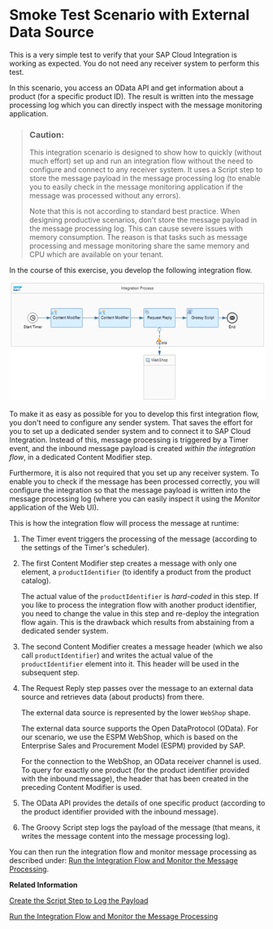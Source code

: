<!-- loioe4bef7446ad14c5a815b93ff20efebec -->

# Smoke Test Scenario with External Data Source

This is a very simple test to verify that your SAP Cloud Integration is working as expected. You do not need any receiver system to perform this test.

In this scenario, you access an OData API and get information about a product \(for a specific product ID\). The result is written into the message processing log which you can directly inspect with the message monitoring application.

> ### Caution:  
> This integration scenario is designed to show how to quickly \(without much effort\) set up and run an integration flow without the need to configure and connect to any receiver system. It uses a Script step to store the message payload in the message processing log \(to enable you to easily check in the message monitoring application if the message was processed without any errors\).
> 
> Note that this is not according to standard best practice. When designing productive scenarios, don't store the message payload in the message processing log. This can cause severe issues with memory consumption. The reason is that tasks such as message processing and message monitoring share the same memory and CPU which are available on your tenant.

In the course of this exercise, you develop the following integration flow.

![](images/Smoke_Test_Scenario_ef0ce5e.png)

To make it as easy as possible for you to develop this first integration flow, you don't need to configure any sender system. That saves the effort for you to set up a dedicated sender system and to connect it to SAP Cloud Integration. Instead of this, message processing is triggered by a Timer event, and the inbound message payload is created *within the integration flow*, in a dedicated Content Modifier step.

Furthermore, it is also not required that you set up any receiver system. To enable you to check if the message has been processed correctly, you will configure the integration so that the message payload is written into the message processing log \(where you can easily inspect it using the *Monitor* application of the Web UI\).

This is how the integration flow will process the message at runtime:

1.  The Timer event triggers the processing of the message \(according to the settings of the Timer's scheduler\).

2.  The first Content Modifier step creates a message with only one element, a `productIdentifier` \(to identify a product from the product catalog\).

    The actual value of the `productIdentifier` is *hard-coded* in this step. If you like to process the integration flow with another product identifier, you need to change the value in this step and re-deploy the integration flow again. This is the drawback which results from abstaining from a dedicated sender system.

3.  The second Content Modifier creates a message header \(which we also call `productIdentifier`\) and writes the actual value of the `productIdentifier` element into it. This header will be used in the subsequent step.

4.  The Request Reply step passes over the message to an external data source and retrieves data \(about products\) from there.

    The external data source is represented by the lower `WebShop` shape.

    The external data source supports the Open DataProtocol \(OData\). For our scenario, we use the ESPM WebShop, which is based on the Enterprise Sales and Procurement Model \(ESPM\) provided by SAP.

    For the connection to the WebShop, an OData receiver channel is used. To query for exactly one product \(for the product identifier provided with the inbound message\), the header that has been created in the preceding Content Modifier is used.

5.  The OData API provides the details of one specific product \(according to the product identifier provided with the inbound message\).

6.  The Groovy Script step logs the payload of the message \(that means, it writes the message content into the message processing log\).


You can then run the integration flow and monitor message processing as described under: [Run the Integration Flow and Monitor the Message Processing](run-the-integration-flow-and-monitor-the-message-processing-82d6232.md).

**Related Information**  


 <?sap-ot O2O class="- topic/link " href="dc464296532f4d5aa7e49fc21e016b79.xml" text="" desc="" xtrc="link:1" xtrf="file:/home/builder/src/dita-all/cvv1690968981196/loio3268cb35959d4b368fb49de861bfe8a1_en-US/src/content/localization/en-us/e4bef7446ad14c5a815b93ff20efebec.xml" ?> 

 <?sap-ot O2O class="- topic/link " href="1399da491e7946999ead9566ae751311.xml" text="" desc="" xtrc="link:2" xtrf="file:/home/builder/src/dita-all/cvv1690968981196/loio3268cb35959d4b368fb49de861bfe8a1_en-US/src/content/localization/en-us/e4bef7446ad14c5a815b93ff20efebec.xml" ?> 

 <?sap-ot O2O class="- topic/link " href="b60b009577f54f7eb56b457c16b25b26.xml" text="" desc="" xtrc="link:3" xtrf="file:/home/builder/src/dita-all/cvv1690968981196/loio3268cb35959d4b368fb49de861bfe8a1_en-US/src/content/localization/en-us/e4bef7446ad14c5a815b93ff20efebec.xml" ?> 

 <?sap-ot O2O class="- topic/link " href="b08ee602f6954b2eb3cfd111f9a4d367.xml" text="" desc="" xtrc="link:4" xtrf="file:/home/builder/src/dita-all/cvv1690968981196/loio3268cb35959d4b368fb49de861bfe8a1_en-US/src/content/localization/en-us/e4bef7446ad14c5a815b93ff20efebec.xml" ?> 

[Create the Script Step to Log the Payload](create-the-script-step-to-log-the-payload-613181e.md "Add a Script step to log the message payload.")

[Run the Integration Flow and Monitor the Message Processing](run-the-integration-flow-and-monitor-the-message-processing-82d6232.md "Run the integration flow and check the result of message processing.")

